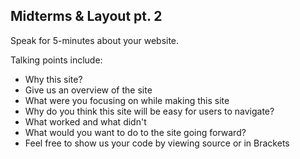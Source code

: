 <h2>Midterms & Layout pt. 2</h2>

<p>Speak for 5-minutes about your website.</p>
<p>Talking points include:</p>
<ul>  
<li>Why this site?</li>
<li>Give us an overview of the site</li>
<li>What were you focusing on while making this site</li>
<li>Why do you think this site will be easy for users to navigate?</li>
<li>What worked and what didn't</li>
<li>What would you want to do to the site going forward?</li>
<li>Feel free to show us your code by viewing source or in Brackets</li>
</ul>
